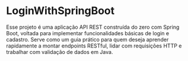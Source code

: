 # LoginWithSpringBoot
Esse projeto é uma aplicação API REST construída do zero com Spring Boot, voltada para implementar funcionalidades básicas de login e cadastro. Serve como um guia prático para quem deseja aprender rapidamente a montar endpoints RESTful, lidar com requisições HTTP e trabalhar com validação de dados em Java.
